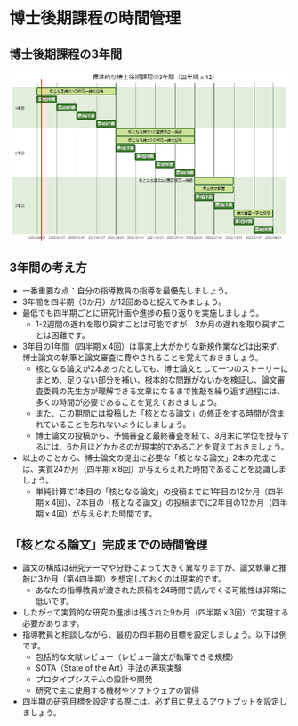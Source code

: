 # 博士後期課程の時間管理

## 博士後期課程の3年間

![](gantt-phd.PNG)

## 3年間の考え方

- 一番重要な点：自分の指導教員の指導を最優先しましょう。
- 3年間を四半期（3か月）が12回あると捉えてみましょう。
- 最低でも四半期ごとに研究計画や進捗の振り返りを実施しましょう。
  - 1-2週間の遅れを取り戻すことは可能ですが、3か月の遅れを取り戻すことは困難です。
- 3年目の1年間（四半期ｘ4回）は事実上大がかりな新規作業などは出来ず、博士論文の執筆と論文審査に費やされることを覚えておきましょう。
  - 核となる論文が2本あったとしても、博士論文として一つのストーリーにまとめ、足りない部分を補い、根本的な問題がないかを検証し、論文審査委員の先生方が理解できる文章になるまで推敲を繰り返す過程には、多くの時間が必要であることを覚えておきましょう。
  - また、この期間には投稿した「核となる論文」の修正をする時間が含まれていることを忘れないようにしましょう。
  - 博士論文の投稿から、予備審査と最終審査を経て、3月末に学位を授与するには、6か月ほどかかるのが現実的であることを覚えておきましょう。
- 以上のことから、博士論文の提出に必要な「核となる論文」2本の完成には、実質24か月（四半期ｘ8回）が与えらえれた時間であることを認識しましょう。
  - 単純計算で1本目の「核となる論文」の投稿までに1年目の12か月（四半期ｘ4回）、2本目の「核となる論文」の投稿までに2年目の12か月（四半期ｘ4回）が与えられた時間です。

## 「核となる論文」完成までの時間管理

- 論文の構成は研究テーマや分野によって大きく異なりますが、論文執筆と推敲に3か月（第4四半期）を想定しておくのは現実的です。
  - あなたの指導教員が渡された原稿を24時間で読んでくる可能性は非常に低いです。
- したがって実質的な研究の進捗は残された9か月（四半期ｘ3回）で実現する必要があります。
- 指導教員と相談しながら、最初の四半期の目標を設定しましょう。以下は例です。
  - 包括的な文献レビュー（レビュー論文が執筆できる規模）
  - SOTA（State of the Art）手法の再現実験
  - プロタイプシステムの設計や開発
  - 研究で主に使用する機材やソフトウェアの習得
- 四半期の研究目標を設定する際には、必ず目に見えるアウトプットを設定しましょう。
